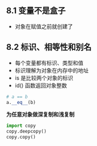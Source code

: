 ## 8.1 变量不是盒子

* 对象在赋值之前就创建了


## 8.2 标识、相等性和别名

* 每个变量都有标识、类型和值
* 标识理解为对象在内存中的地址
* is 是比较两个对象的标识
* id() 函数返回对象整数

```python
# a == b
a.__eq__(b)
```

**为任意对象做深复制和浅复制**

```python
import copy
copy.deepcopy()
copy.copy()
```

